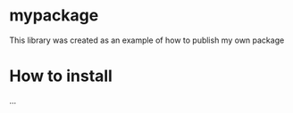 # mypackage
This library was created as an example of how to publish my own package

# How to install 
...